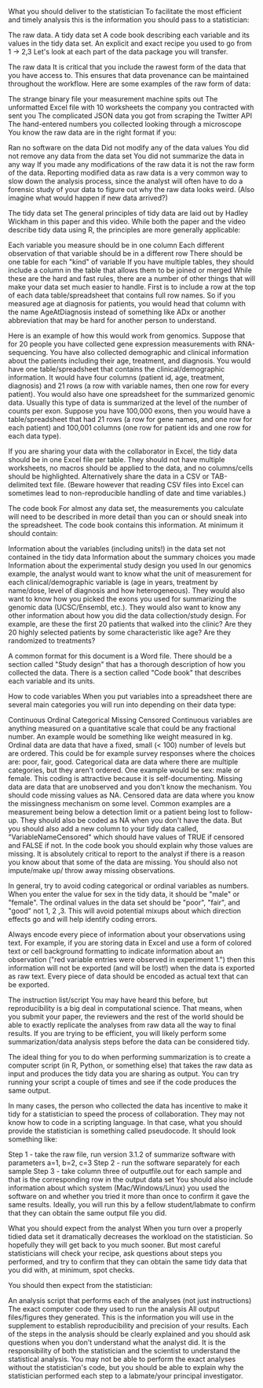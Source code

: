 What you should deliver to the statistician
To facilitate the most efficient and timely analysis this is the information you should pass to a statistician:

The raw data.
A tidy data set
A code book describing each variable and its values in the tidy data set.
An explicit and exact recipe you used to go from 1 -> 2,3
Let's look at each part of the data package you will transfer.

The raw data
It is critical that you include the rawest form of the data that you have access to. This ensures that data provenance can be maintained throughout the workflow. Here are some examples of the raw form of data:

The strange binary file your measurement machine spits out
The unformatted Excel file with 10 worksheets the company you contracted with sent you
The complicated JSON data you got from scraping the Twitter API
The hand-entered numbers you collected looking through a microscope
You know the raw data are in the right format if you:

Ran no software on the data
Did not modify any of the data values
You did not remove any data from the data set
You did not summarize the data in any way
If you made any modifications of the raw data it is not the raw form of the data. Reporting modified data as raw data is a very common way to slow down the analysis process, since the analyst will often have to do a forensic study of your data to figure out why the raw data looks weird. (Also imagine what would happen if new data arrived?)

The tidy data set
The general principles of tidy data are laid out by Hadley Wickham in this paper and this video. While both the paper and the video describe tidy data using R, the principles are more generally applicable:

Each variable you measure should be in one column
Each different observation of that variable should be in a different row
There should be one table for each "kind" of variable
If you have multiple tables, they should include a column in the table that allows them to be joined or merged
While these are the hard and fast rules, there are a number of other things that will make your data set much easier to handle. First is to include a row at the top of each data table/spreadsheet that contains full row names. So if you measured age at diagnosis for patients, you would head that column with the name AgeAtDiagnosis instead of something like ADx or another abbreviation that may be hard for another person to understand.

Here is an example of how this would work from genomics. Suppose that for 20 people you have collected gene expression measurements with RNA-sequencing. You have also collected demographic and clinical information about the patients including their age, treatment, and diagnosis. You would have one table/spreadsheet that contains the clinical/demographic information. It would have four columns (patient id, age, treatment, diagnosis) and 21 rows (a row with variable names, then one row for every patient). You would also have one spreadsheet for the summarized genomic data. Usually this type of data is summarized at the level of the number of counts per exon. Suppose you have 100,000 exons, then you would have a table/spreadsheet that had 21 rows (a row for gene names, and one row for each patient) and 100,001 columns (one row for patient ids and one row for each data type).

If you are sharing your data with the collaborator in Excel, the tidy data should be in one Excel file per table. They should not have multiple worksheets, no macros should be applied to the data, and no columns/cells should be highlighted. Alternatively share the data in a CSV or TAB-delimited text file. (Beware however that reading CSV files into Excel can sometimes lead to non-reproducible handling of date and time variables.)

The code book
For almost any data set, the measurements you calculate will need to be described in more detail than you can or should sneak into the spreadsheet. The code book contains this information. At minimum it should contain:

Information about the variables (including units!) in the data set not contained in the tidy data
Information about the summary choices you made
Information about the experimental study design you used
In our genomics example, the analyst would want to know what the unit of measurement for each clinical/demographic variable is (age in years, treatment by name/dose, level of diagnosis and how heterogeneous). They would also want to know how you picked the exons you used for summarizing the genomic data (UCSC/Ensembl, etc.). They would also want to know any other information about how you did the data collection/study design. For example, are these the first 20 patients that walked into the clinic? Are they 20 highly selected patients by some characteristic like age? Are they randomized to treatments?

A common format for this document is a Word file. There should be a section called "Study design" that has a thorough description of how you collected the data. There is a section called "Code book" that describes each variable and its units.

How to code variables
When you put variables into a spreadsheet there are several main categories you will run into depending on their data type:

Continuous
Ordinal
Categorical
Missing
Censored
Continuous variables are anything measured on a quantitative scale that could be any fractional number. An example would be something like weight measured in kg. Ordinal data are data that have a fixed, small (< 100) number of levels but are ordered. This could be for example survey responses where the choices are: poor, fair, good. Categorical data are data where there are multiple categories, but they aren't ordered. One example would be sex: male or female. This coding is attractive because it is self-documenting. Missing data are data that are unobserved and you don't know the mechanism. You should code missing values as NA. Censored data are data where you know the missingness mechanism on some level. Common examples are a measurement being below a detection limit or a patient being lost to follow-up. They should also be coded as NA when you don't have the data. But you should also add a new column to your tidy data called, "VariableNameCensored" which should have values of TRUE if censored and FALSE if not. In the code book you should explain why those values are missing. It is absolutely critical to report to the analyst if there is a reason you know about that some of the data are missing. You should also not impute/make up/ throw away missing observations.

In general, try to avoid coding categorical or ordinal variables as numbers. When you enter the value for sex in the tidy data, it should be "male" or "female". The ordinal values in the data set should be "poor", "fair", and "good" not 1, 2 ,3. This will avoid potential mixups about which direction effects go and will help identify coding errors.

Always encode every piece of information about your observations using text. For example, if you are storing data in Excel and use a form of colored text or cell background formatting to indicate information about an observation ("red variable entries were observed in experiment 1.") then this information will not be exported (and will be lost!) when the data is exported as raw text. Every piece of data should be encoded as actual text that can be exported.

The instruction list/script
You may have heard this before, but reproducibility is a big deal in computational science. That means, when you submit your paper, the reviewers and the rest of the world should be able to exactly replicate the analyses from raw data all the way to final results. If you are trying to be efficient, you will likely perform some summarization/data analysis steps before the data can be considered tidy.

The ideal thing for you to do when performing summarization is to create a computer script (in R, Python, or something else) that takes the raw data as input and produces the tidy data you are sharing as output. You can try running your script a couple of times and see if the code produces the same output.

In many cases, the person who collected the data has incentive to make it tidy for a statistician to speed the process of collaboration. They may not know how to code in a scripting language. In that case, what you should provide the statistician is something called pseudocode. It should look something like:

Step 1 - take the raw file, run version 3.1.2 of summarize software with parameters a=1, b=2, c=3
Step 2 - run the software separately for each sample
Step 3 - take column three of outputfile.out for each sample and that is the corresponding row in the output data set
You should also include information about which system (Mac/Windows/Linux) you used the software on and whether you tried it more than once to confirm it gave the same results. Ideally, you will run this by a fellow student/labmate to confirm that they can obtain the same output file you did.

What you should expect from the analyst
When you turn over a properly tidied data set it dramatically decreases the workload on the statistician. So hopefully they will get back to you much sooner. But most careful statisticians will check your recipe, ask questions about steps you performed, and try to confirm that they can obtain the same tidy data that you did with, at minimum, spot checks.

You should then expect from the statistician:

An analysis script that performs each of the analyses (not just instructions)
The exact computer code they used to run the analysis
All output files/figures they generated.
This is the information you will use in the supplement to establish reproducibility and precision of your results. Each of the steps in the analysis should be clearly explained and you should ask questions when you don't understand what the analyst did. It is the responsibility of both the statistician and the scientist to understand the statistical analysis. You may not be able to perform the exact analyses without the statistician's code, but you should be able to explain why the statistician performed each step to a labmate/your principal investigator.
